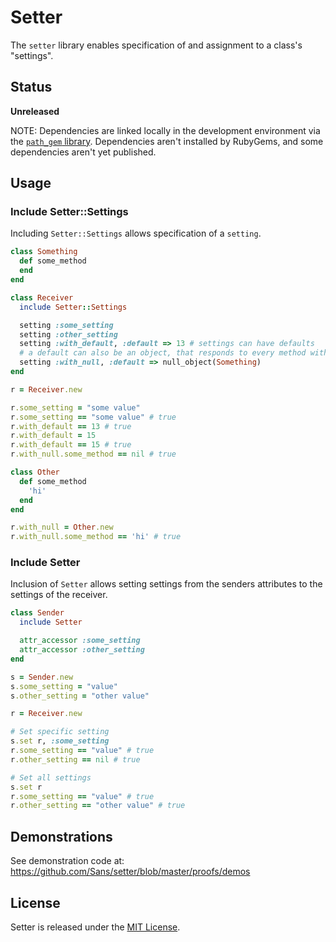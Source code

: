# Setter

The `setter` library enables specification of and assignment to a class's "settings".

## Status

**Unreleased**

NOTE: Dependencies are linked locally in the development environment via the [`path_gem` library](https://github.com/Sans/path-gem). Dependencies aren't installed by RubyGems, and some dependencies aren't yet published.

## Usage

### Include Setter::Settings

Including `Setter::Settings` allows specification of a `setting`.

```ruby
class Something
  def some_method
  end
end

class Receiver
  include Setter::Settings

  setting :some_setting
  setting :other_setting
  setting :with_default, :default => 13 # settings can have defaults
  # a default can also be an object, that responds to every method with nil
  setting :with_null, :default => null_object(Something)
end

r = Receiver.new

r.some_setting = "some value"
r.some_setting == "some value" # true
r.with_default == 13 # true
r.with_default = 15
r.with_default == 15 # true
r.with_null.some_method == nil # true

class Other
  def some_method
    'hi'
  end
end

r.with_null = Other.new
r.with_null.some_method == 'hi' # true

```

### Include Setter

Inclusion of `Setter` allows setting settings from the senders attributes to the settings of the receiver.

```ruby
class Sender
  include Setter

  attr_accessor :some_setting
  attr_accessor :other_setting
end

s = Sender.new
s.some_setting = "value"
s.other_setting = "other value"

r = Receiver.new

# Set specific setting
s.set r, :some_setting
r.some_setting == "value" # true
r.other_setting == nil # true

# Set all settings
s.set r
r.some_setting == "value" # true
r.other_setting == "other value" # true
```

## Demonstrations

See demonstration code at: https://github.com/Sans/setter/blob/master/proofs/demos

## License

Setter is released under the [MIT License](http://www.opensource.org/licenses/MIT).
